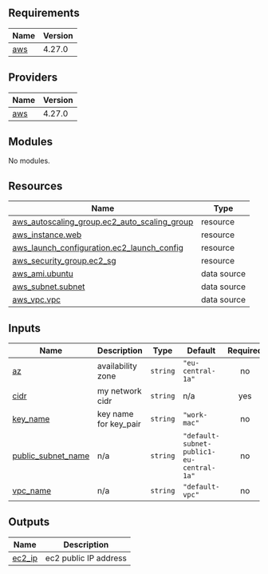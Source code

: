 <!-- BEGINNING OF PRE-COMMIT-TERRAFORM DOCS HOOK -->
## Requirements

| Name | Version |
|------|---------|
| <a name="requirement_aws"></a> [aws](#requirement\_aws) | 4.27.0 |

## Providers

| Name | Version |
|------|---------|
| <a name="provider_aws"></a> [aws](#provider\_aws) | 4.27.0 |

## Modules

No modules.

## Resources

| Name | Type |
|------|------|
| [aws_autoscaling_group.ec2_auto_scaling_group](https://registry.terraform.io/providers/hashicorp/aws/4.27.0/docs/resources/autoscaling_group) | resource |
| [aws_instance.web](https://registry.terraform.io/providers/hashicorp/aws/4.27.0/docs/resources/instance) | resource |
| [aws_launch_configuration.ec2_launch_config](https://registry.terraform.io/providers/hashicorp/aws/4.27.0/docs/resources/launch_configuration) | resource |
| [aws_security_group.ec2_sg](https://registry.terraform.io/providers/hashicorp/aws/4.27.0/docs/resources/security_group) | resource |
| [aws_ami.ubuntu](https://registry.terraform.io/providers/hashicorp/aws/4.27.0/docs/data-sources/ami) | data source |
| [aws_subnet.subnet](https://registry.terraform.io/providers/hashicorp/aws/4.27.0/docs/data-sources/subnet) | data source |
| [aws_vpc.vpc](https://registry.terraform.io/providers/hashicorp/aws/4.27.0/docs/data-sources/vpc) | data source |

## Inputs

| Name | Description | Type | Default | Required |
|------|-------------|------|---------|:--------:|
| <a name="input_az"></a> [az](#input\_az) | availability zone | `string` | `"eu-central-1a"` | no |
| <a name="input_cidr"></a> [cidr](#input\_cidr) | my network cidr | `string` | n/a | yes |
| <a name="input_key_name"></a> [key\_name](#input\_key\_name) | key name for key\_pair | `string` | `"work-mac"` | no |
| <a name="input_public_subnet_name"></a> [public\_subnet\_name](#input\_public\_subnet\_name) | n/a | `string` | `"default-subnet-public1-eu-central-1a"` | no |
| <a name="input_vpc_name"></a> [vpc\_name](#input\_vpc\_name) | n/a | `string` | `"default-vpc"` | no |

## Outputs

| Name | Description |
|------|-------------|
| <a name="output_ec2_ip"></a> [ec2\_ip](#output\_ec2\_ip) | ec2 public IP address |
<!-- END OF PRE-COMMIT-TERRAFORM DOCS HOOK -->
